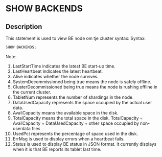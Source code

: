 # SHOW BACKENDS

## Description

This statement is used to view BE node om tje cluster syntax:
Syntax:

```sql
SHOW BACKENDS;
```

Note:

1. LastStartTime indicates the latest BE start-up time.
2. LastHeartbeat indicates the latest heartbeat.
3. Alive indicates whether the node survives.
4. SystemDecommissioned being true means the node is safely offline.
5. ClusterDecommissioned being true means the node is rushing offline in the current cluster.  
6. TabletNum represents the number of shardings in the node.
7. DataUsedCapacity represents the space occupied by the actual user data.
8. AvailCapacity means the available space in the disk.
9. TotalCapacity means the total space in the disk. TotalCapacity = AvailCapacity + DataUsedCapacity + other space occupied by non-userdata files
10. UsedPct represents the percentage of space used in the disk.
11. ErrMsg is used to display errors when a heartbeat fails.
12. Status is used to display BE status in JSON format. It currently displays when it is that BE reports its tablet last time.
